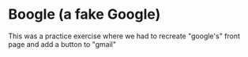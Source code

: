 # Boogle (a fake Google)
This was a practice exercise where we had to recreate "google's" front page and add a button to "gmail" 
